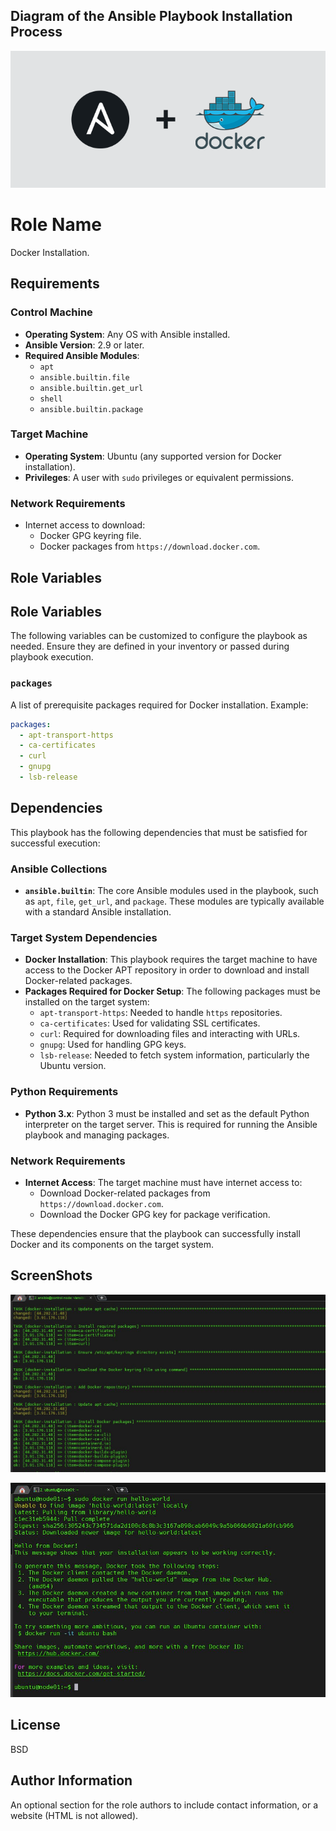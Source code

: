 ## Diagram of the Ansible Playbook Installation Process

<p align="center">
  <img src="images/docker.JPG" alt="Network Diagram of Ansible Playbook Installation Process" />
</p>


Role Name
=========

Docker Installation.

Requirements
------------

### Control Machine
- **Operating System**: Any OS with Ansible installed.
- **Ansible Version**: 2.9 or later.
- **Required Ansible Modules**:
  - `apt`
  - `ansible.builtin.file`
  - `ansible.builtin.get_url`
  - `shell`
  - `ansible.builtin.package`

### Target Machine
- **Operating System**: Ubuntu (any supported version for Docker installation).
- **Privileges**: A user with `sudo` privileges or equivalent permissions.

### Network Requirements
- Internet access to download:
  - Docker GPG keyring file.
  - Docker packages from `https://download.docker.com`.


Role Variables
--------------

## Role Variables

The following variables can be customized to configure the playbook as needed. Ensure they are defined in your inventory or passed during playbook execution.

### `packages`
A list of prerequisite packages required for Docker installation. Example:
```yaml
packages:
  - apt-transport-https
  - ca-certificates
  - curl
  - gnupg
  - lsb-release
```

Dependencies
------------


This playbook has the following dependencies that must be satisfied for successful execution:

### Ansible Collections
- **`ansible.builtin`**: The core Ansible modules used in the playbook, such as `apt`, `file`, `get_url`, and `package`. These modules are typically available with a standard Ansible installation.

### Target System Dependencies
- **Docker Installation**: This playbook requires the target machine to have access to the Docker APT repository in order to download and install Docker-related packages.
- **Packages Required for Docker Setup**: The following packages must be installed on the target system:
  - `apt-transport-https`: Needed to handle `https` repositories.
  - `ca-certificates`: Used for validating SSL certificates.
  - `curl`: Required for downloading files and interacting with URLs.
  - `gnupg`: Used for handling GPG keys.
  - `lsb-release`: Needed to fetch system information, particularly the Ubuntu version.

### Python Requirements
- **Python 3.x**: Python 3 must be installed and set as the default Python interpreter on the target server. This is required for running the Ansible playbook and managing packages.

### Network Requirements
- **Internet Access**: The target machine must have internet access to:
  - Download Docker-related packages from `https://download.docker.com`.
  - Download the Docker GPG key for package verification.

These dependencies ensure that the playbook can successfully install Docker and its components on the target system.


ScreenShots
----------------

![Tasks Running Successfully](images/tasks-done.JPG)	       
       
![Run Docker Hello World to Check](images/verfiy-docker.JPG)




License
-------

BSD

Author Information
------------------

An optional section for the role authors to include contact information, or a website (HTML is not allowed).
